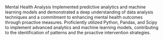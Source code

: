 Mental Health Analysis
Implemented predictive analytics and machine learning models and demonstrated a deep understanding of data analysis techniques and a commitment to enhancing mental health outcomes through proactive measures.
Proficiently utilized Python, Pandas, and Scipy to implement advanced analytics and machine learning models, contributing to the identification of patterns and the proactive intervention strategies.
